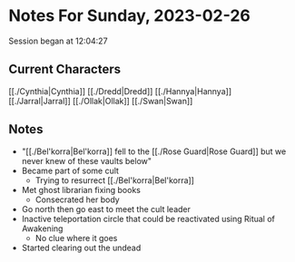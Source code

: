 # Notes For Sunday, 2023-02-26
Session began at 12:04:27
## Current Characters
[[./Cynthia|Cynthia]]
[[./Dredd|Dredd]]
[[./Hannya|Hannya]]
[[./Jarral|Jarral]]
[[./Ollak|Ollak]]
[[./Swan|Swan]]
## Notes
- "[[./Bel'korra|Bel'korra]] fell to the [[./Rose Guard|Rose Guard]] but we never knew of these vaults below"
- Became part of some cult
	- Trying to resurrect [[./Bel'korra|Bel'korra]]
- Met ghost librarian fixing books
	- Consecrated her body
- Go north then go east to meet the cult leader
- Inactive teleportation circle that could be reactivated using Ritual of Awakening
	- No clue where it goes
- Started clearing out the undead